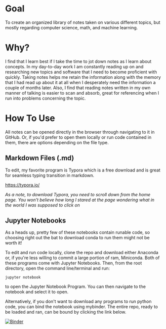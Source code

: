 # Goal

To create an organized library of notes taken on various different topics, but mostly regarding computer science, math, and machine learning.

# Why?

I find that I learn best if I take the time to jot down notes as I learn about concepts. In my day-to-day work I am constantly reading up on and researching new topics and software that I need to become proficient with quickly. Taking notes helps me retain the information along with the memory that I had read up about it at all when I desperately need the information a couple of months later. Also, I find that reading notes written in my own manner of talking is easier to scan and absorb, great for referencing when I run into problems concerning the topic.

# How To Use

All notes can be opened directly in the browser through navigating to it in GitHub. Or, if you'd prefer to open them locally or run code contained in them, there are options depending on the file type.

## Markdown Files (.md)

To edit, my favorite program is Typora which is a free download and is great for seamless typing transition in markdown.

https://typora.io/

*As a note, to download Typora, you need to scroll down from the home page. You won't believe how long I stared at the page wondering what in the world I was supposed to click on*

## Jupyter Notebooks

As a heads up, pretty few of these notebooks contain runable code, so choosing right out the bat to download conda to run them might not be worth it!

To edit and run code locally, clone the repo and download either Anaconda or, if you're less willing to commit a large portion of ram, Miniconda. Both of these programs come with Jupyter Notebooks. Then, from the root directory, open the command line/terminal and run:

`jupyter notebook`

to open the Jupyter Notebook Program. You can then navigate to the notebook and select it to open.

Alternatively, if you don't want to download any programs to run python code, you can bind the notebook using mybinder. The entire repo, ready to be loaded and ran, can be bound by clicking the link below.


[![Binder](https://mybinder.org/badge.svg)](https://mybinder.org/v2/gh/fergusonrae/Notes.git/master)
